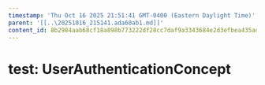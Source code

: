 ```yaml
---
timestamp: 'Thu Oct 16 2025 21:51:41 GMT-0400 (Eastern Daylight Time)'
parent: '[[..\20251016_215141.ada60ab1.md]]'
content_id: 8b2984aab68cf18a898b773222df28cc7daf9a3343684e2d3efbea435adec886
---
```


# test: UserAuthenticationConcept
